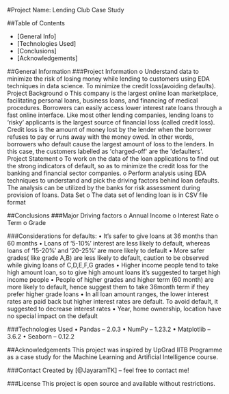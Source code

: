 

#Project Name: Lending Club Case Study

##Table of Contents
*	[General Info]
*	[Technologies Used]
*	[Conclusions]
*	[Acknowledgements]

##General Information
###Project Information
o	Understand data to minimize the risk of losing money while lending to customers using EDA techniques in data science. To minimize the credit loss(avoiding defaults).
Project Background
o	This company is the largest online loan marketplace, facilitating personal loans, business loans, and financing of medical procedures. Borrowers can easily access lower interest rate loans through a fast online interface. Like most other lending companies, lending loans to ‘risky’ applicants is the largest source of financial loss (called credit loss). Credit loss is the amount of money lost by the lender when the borrower refuses to pay or runs away with the money owed. In other words, borrowers who default cause the largest amount of loss to the lenders. In this case, the customers labelled as 'charged-off' are the 'defaulters'.
Project Statement
o	To work on the data of the loan applications to find out the strong indicators of default, so as to minimize the credit loss for the banking and financial sector companies.
o	Perform analysis using EDA techniques to understand and pick the driving factors behind loan defaults. The analysis can be utilized by the banks for risk assessment during provision of loans.
Data Set
o	The data set of lending loan is in CSV file format


##Conclusions
###Major Driving factors
o	Annual Income
o	Interest Rate
o	Term
o	Grade

###Considerations for defaults:
•	It’s safer to give loans at 36 months than 60 months
•	Loans of ‘5-10%’ interest are less likely to default, whereas loans of ‘15-20%’ and ‘20-25%’ are more likely to default
•	More safer grades( like grade A,B) are less likely to default, caution to be observed while giving loans of C,D,E,F,G grades
•	Higher income people tend to take high amount loan, so to give high amount loans it’s suggested to target high income people
•	People of higher grades and higher term (60 month) are more likely to default, hence suggest them to take 36month term if they prefer higher grade loans
•	In all loan amount ranges, the lower interest rates are paid back  but higher interest rates are default. To avoid default, it suggested to decrease interest rates
•	Year, home ownership, location have no special impact on the default

###Technologies Used
•	Pandas – 2.0.3
•	NumPy – 1.23.2
•	Matplotlib – 3.6.2
•	Seaborn – 0.12.2

##Acknowledgements
This project was inspired by UpGrad IITB Programme as a case study for the Machine Learning and Artificial Intelligence course.

###Contact
Created by [@JayaramTK] – feel free to contact me!

###License
This project is open source and available without restrictions.





